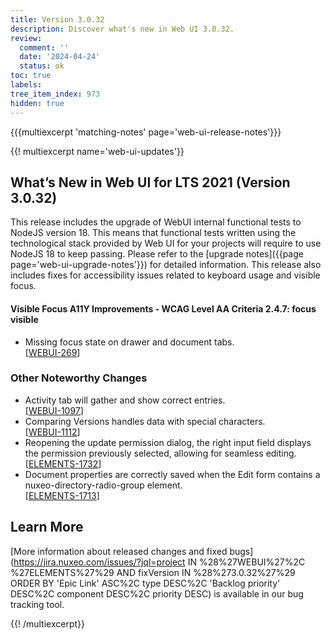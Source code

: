 ```yaml
---
title: Version 3.0.32
description: Discover what's new in Web UI 3.0.32.
review:
  comment: ''
  date: '2024-04-24'
  status: ok
toc: true
labels:
tree_item_index: 973
hidden: true
---
```


{{{multiexcerpt 'matching-notes' page='web-ui-release-notes'}}}

{{! multiexcerpt name='web-ui-updates'}}

## What’s New in Web UI for LTS 2021 (Version 3.0.32)

This release includes the upgrade of WebUI internal functional tests to NodeJS version 18. This means that functional tests written using the technological stack provided by Web UI for your projects will require to use NodeJS 18 to keep passing. Please refer to the [upgrade notes]({{page page='web-ui-upgrade-notes'}}) for detailed information. This release also includes fixes for accessibility issues related to keyboard usage and visible focus.

#### Visible Focus A11Y Improvements - WCAG Level AA Criteria 2.4.7: focus visible

- Missing focus state on drawer and document tabs.<br/>[[WEBUI-269](https://jira.nuxeo.com/browse/WEBUI-269)]

### Other Noteworthy Changes

- Activity tab will gather and show correct entries.<br/>[[WEBUI-1097](https://jira.nuxeo.com/browse/WEBUI-1097)]
- Comparing Versions handles data with special characters.<br/>[[WEBUI-1112](https://jira.nuxeo.com/browse/WEBUI-1112)]
- Reopening the update permission dialog, the right input field displays the permission previously selected, allowing for seamless editing.<br/>[[ELEMENTS-1732](https://jira.nuxeo.com/browse/ELEMENTS-1732)]
- Document properties are correctly saved when the Edit form contains a nuxeo-directory-radio-group element.<br/>[[ELEMENTS-1713](https://jira.nuxeo.com/browse/ELEMENTS-1713)]

## Learn More

[More information about released changes and fixed bugs](https://jira.nuxeo.com/issues/?jql=project IN %28%27WEBUI%27%2C %27ELEMENTS%27%29 AND fixVersion IN %28%273.0.32%27%29 ORDER BY 'Epic Link' ASC%2C type DESC%2C 'Backlog priority' DESC%2C component DESC%2C priority DESC) is available in our bug tracking tool.

{{! /multiexcerpt}}
